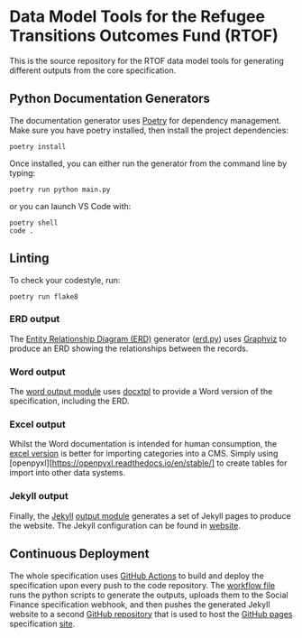 # Data Model Tools for the Refugee Transitions Outcomes Fund (RTOF)

This is the source repository for the RTOF data model tools for generating different outputs from the core
specification.

## Python Documentation Generators

The documentation generator uses [Poetry][poetry] for dependency management. Make sure you have poetry installed,
then install the project dependencies:

```
poetry install
```

Once installed, you can either run the generator from the command line by typing:

```
poetry run python main.py
```

or you can launch VS Code with:

```
poetry shell
code .
```

## Linting

To check your codestyle, run:

```
poetry run flake8
```

### ERD output

The [Entity Relationship Diagram (ERD)][erd] generator ([erd.py](./rtofdata/erd.py)) uses [Graphviz][graphviz]
to produce an ERD showing the relationships between the records.


### Word output

The [word output module](./rtofdata/word.py) uses [docxtpl][docxtpl] to provide a Word version of the
specification, including the ERD.

### Excel output

Whilst the Word documentation is intended for human consumption, the [excel version](./rtofdata/excel.py)
is better for importing
categories into a CMS. Simply using [openpyxl][https://openpyxl.readthedocs.io/en/stable/] to create tables for
import into other data systems.

### Jekyll output

Finally, the [Jekyll][jekyll] [output module](./rtofdata/jekyll.py) generates a set of Jekyll pages
to produce the website. The Jekyll configuration can be found in [website](./website).

## Continuous Deployment

The whole specification uses [GitHub Actions][gha] to build and deploy the specification upon every push to the
code repository. The [workflow file](./.github/workflows/main.yml) runs the python scripts to generate the outputs,
uploads them to the Social Finance specification webhook, and then pushes the generated Jekyll website to a
second [GitHub repository](https://github.com/SocialFinanceDigitalLabs/RTOF-specification) that is used to host
the [GitHub pages](ghp) specification [site](https://sfdl.org.uk/RTOF-specification/).

[poetry]: https://python-poetry.org/
[yaml]: https://yaml.org/
[vcs]: https://en.wikipedia.org/wiki/Version_control
[git]: https://git-scm.com/
[jsc]: https://json-schema.org/
[csc]: https://digital-preservation.github.io/csv-schema/
[ssot]: https://en.wikipedia.org/wiki/Single_source_of_truth
[erd]: https://en.wikipedia.org/wiki/Entity%E2%80%93relationship_model
[graphviz]: http://www.graphviz.org/
[docxtpl]: https://docxtpl.readthedocs.io/en/latest/
[jekyll]: https://jekyllrb.com/
[gha]: https://github.com/features/actions
[ghp]: https://pages.github.com/
